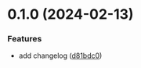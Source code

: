 # 0.1.0 (2024-02-13)


### Features

* add changelog ([d81bdc0](https://github.com/jahn9/greetings-ci/commit/d81bdc08fa87e5d5e252d6aa5feaeb8b0ec98bd5))



